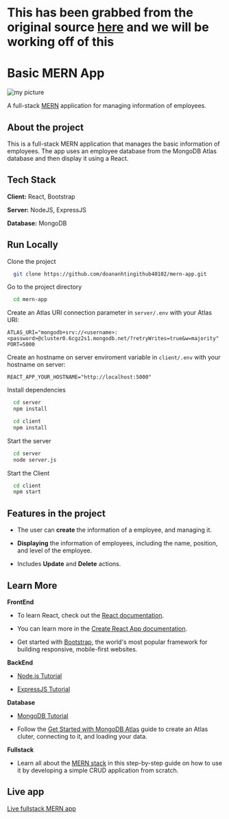 # This has been grabbed from the original source [here](https://github.com/doananhtingithub40102/mern-app) and we will be working off of this

# Basic MERN App

![my picture](https://doananhtingithub40102.github.io/MyData/mern/mypicture.png)

A full-stack [MERN](https://www.mongodb.com/mern-stack) application for managing information of employees.

## About the project

This is a full-stack MERN application that manages the basic information of employees. The app uses an employee database from the MongoDB Atlas database and then display it using a React.

## Tech Stack

**Client:** React, Bootstrap

**Server:** NodeJS, ExpressJS

**Database:** MongoDB

## Run Locally

Clone the project

```bash
  git clone https://github.com/doananhtingithub40102/mern-app.git
```

Go to the project directory

```bash
  cd mern-app
```

Create an Atlas URI connection parameter in `server/.env` with your Atlas URI:
```
ATLAS_URI="mongodb+srv://<username>:<password>@cluster0.6cgz2s1.mongodb.net/?retryWrites=true&w=majority"
PORT=5000
```

Create an hostname on server enviroment variable in `client/.env` with your hostname on server:
```
REACT_APP_YOUR_HOSTNAME="http://localhost:5000"
```

Install dependencies

```bash
  cd server
  npm install
```

```bash
  cd client
  npm install
```

Start the server

```bash
  cd server
  node server.js
```
Start the Client

```bash
  cd client
  npm start
```
  

## Features in the project

- The user can **create** the information of a employee, and managing it.

- **Displaying** the information of employees, including the name, position, and level of the employee.

- Includes **Update** and **Delete** actions.

## Learn More

**FrontEnd**

* To learn React, check out the [React documentation](https://reactjs.org/).

* You can learn more in the [Create React App documentation](https://facebook.github.io/create-react-app/docs/getting-started).

* Get started with [Bootstrap](https://www.w3schools.com/bootstrap5/index.php), the world's most popular framework for building responsive, mobile-first websites.

**BackEnd**

* [Node.js Tutorial](https://www.w3schools.com/nodejs/default.asp)

* [ExpressJS Tutorial](https://www.tutorialspoint.com/expressjs/index.htm)

**Database**

* [MongoDB Tutorial](https://www.w3schools.com/mongodb/)

* Follow the [Get Started with MongoDB Atlas](https://www.mongodb.com/docs/atlas/getting-started/) guide to create an Atlas cluter, connecting to it, and loading your data.

**Fullstack**

* Learn all about the [MERN stack](https://www.mongodb.com/languages/mern-stack-tutorial) in this step-by-step guide on how to use it by developing a simple CRUD application from scratch.

## Live app

<a href="https://employee-manager-tindoan-xu3i.onrender.com/">Live fullstack MERN app</a>
